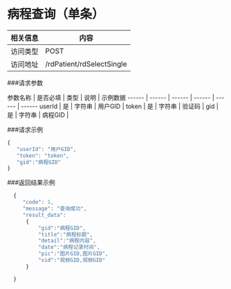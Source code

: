 # 病程查询（单条）
 相关信息 | 内容
 ------ | ------
 访问类型 | POST
 访问地址 | /rdPatient/rdSelectSingle

###请求参数

 参数名称 | 是否必填 | 类型 | 说明 | 示例数据
 ------ | ------ | ------ | ------ | ------ | ------
 userId | 是 | 字符串 | 用户GID | 
 token | 是 | 字符串 | 验证码 | 
 gid | 是 | 字符串 | 病程GID | 

###请求示例
```javascript
{
   "userId": "用户GID",
   "token": "token",
   "gid":"病程GID"
}
```

###返回结果示例

```javascript
  {
     "code": 1,
     "message": "查询成功",
     "result_data":
      {
          "gid":"病程GID",
          "title":"病程标题",
          "detail":"病程内容",
          "date":"病程记录时间",
          "pic":"图片GID,图片GID",
          "vid":"视频GID,视频GID"
      }

  }



```
